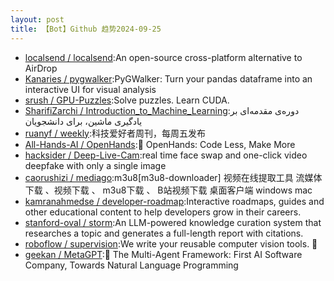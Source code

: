 ```yaml
---
layout: post
title: 【Bot】Github 趋势2024-09-25
---
```


* [localsend / localsend](https://github.com/localsend/localsend):An open-source cross-platform alternative to AirDrop
* [Kanaries / pygwalker](https://github.com/Kanaries/pygwalker):PyGWalker: Turn your pandas dataframe into an interactive UI for visual analysis
* [srush / GPU-Puzzles](https://github.com/srush/GPU-Puzzles):Solve puzzles. Learn CUDA.
* [SharifiZarchi / Introduction_to_Machine_Learning](https://github.com/SharifiZarchi/Introduction_to_Machine_Learning):دوره‌ی مقدمه‌ای بر یادگیری ماشین، برای دانشجویان
* [ruanyf / weekly](https://github.com/ruanyf/weekly):科技爱好者周刊，每周五发布
* [All-Hands-AI / OpenHands](https://github.com/All-Hands-AI/OpenHands):🙌 OpenHands: Code Less, Make More
* [hacksider / Deep-Live-Cam](https://github.com/hacksider/Deep-Live-Cam):real time face swap and one-click video deepfake with only a single image
* [caorushizi / mediago](https://github.com/caorushizi/mediago):m3u8[m3u8-downloader] 视频在线提取工具 流媒体下载 、视频下载 、 m3u8下载 、 B站视频下载 桌面客户端 windows mac
* [kamranahmedse / developer-roadmap](https://github.com/kamranahmedse/developer-roadmap):Interactive roadmaps, guides and other educational content to help developers grow in their careers.
* [stanford-oval / storm](https://github.com/stanford-oval/storm):An LLM-powered knowledge curation system that researches a topic and generates a full-length report with citations.
* [roboflow / supervision](https://github.com/roboflow/supervision):We write your reusable computer vision tools. 💜
* [geekan / MetaGPT](https://github.com/geekan/MetaGPT):🌟 The Multi-Agent Framework: First AI Software Company, Towards Natural Language Programming
